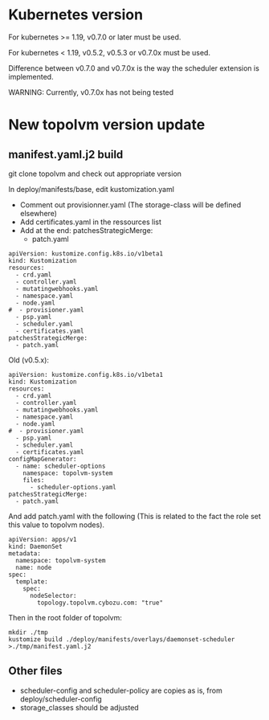 # Kubernetes version

For kubernetes >= 1.19, v0.7.0 or later must be used.

For kubernetes < 1.19, v0.5.2, v0.5.3 or v0.7.0x must be used.

Difference between v0.7.0 and v0.7.0x is the way the scheduler extension is implemented.

WARNING: Currently, v0.7.0x has not being tested


# New topolvm version update


## manifest.yaml.j2 build

git clone topolvm and check out appropriate version

In deploy/manifests/base, edit kustomization.yaml
- Comment out provisionner.yaml (The storage-class will be defined elsewhere)
- Add certificates.yaml in the ressources list
- Add at the end: 
    patchesStrategicMerge:
   - patch.yaml

```
apiVersion: kustomize.config.k8s.io/v1beta1
kind: Kustomization
resources:
  - crd.yaml
  - controller.yaml
  - mutatingwebhooks.yaml
  - namespace.yaml
  - node.yaml
#  - provisioner.yaml
  - psp.yaml
  - scheduler.yaml
  - certificates.yaml
patchesStrategicMerge:
  - patch.yaml 
```

Old (v0.5.x):
      
```
apiVersion: kustomize.config.k8s.io/v1beta1
kind: Kustomization
resources:
  - crd.yaml
  - controller.yaml
  - mutatingwebhooks.yaml
  - namespace.yaml
  - node.yaml
#  - provisioner.yaml
  - psp.yaml
  - scheduler.yaml
  - certificates.yaml
configMapGenerator:
  - name: scheduler-options
    namespace: topolvm-system
    files:
      - scheduler-options.yaml
patchesStrategicMerge:
  - patch.yaml 
```

And add patch.yaml with the following (This is related to the fact the role set this value to topolvm nodes).
    
```
apiVersion: apps/v1
kind: DaemonSet
metadata:
  namespace: topolvm-system
  name: node
spec:
  template:
    spec:
      nodeSelector:
        topology.topolvm.cybozu.com: "true"
```

Then in the root folder of topolvm:

```
mkdir ./tmp
kustomize build ./deploy/manifests/overlays/daemonset-scheduler >./tmp/manifest.yaml.j2
```

## Other files

- scheduler-config and scheduler-policy are copies as is, from deploy/scheduler-config
- storage_classes should be adjusted 

